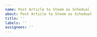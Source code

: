 ```yaml
---
name: Post Article to Steem as Schedual
about: Post Article to Steem as Schedual
title: ''
labels: ''
assignees: ''
---
```

<!-- Please remove this line. Document: https://github.com/steemfans/post-article-as-schedual/blob/master/README.md#issue-template
---
title: Your article title
tags: hive-193186,cn,wherein,life,cn-life,blog
reward: 50
date: 2023-04-01 07:01:10
---
Your article content starts here.

Please remove this line. -->
